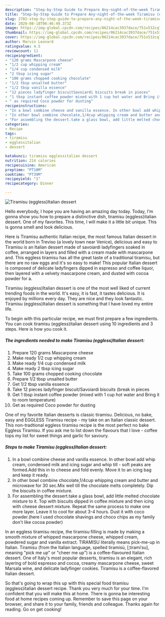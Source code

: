```yaml
---
description: "Step-by-Step Guide to Prepare Any-night-of-the-week Tiramisu (eggless)Italian dessert"
title: "Step-by-Step Guide to Prepare Any-night-of-the-week Tiramisu (eggless)Italian dessert"
slug: 2702-step-by-step-guide-to-prepare-any-night-of-the-week-tiramisu-egglessitalian-dessert
date: 2020-08-18T06:46:49.373Z
image: https://img-global.cpcdn.com/recipes/06214cac3937dace/751x532cq70/tiramisu-egglessitalian-dessert-recipe-main-photo.jpg
thumbnail: https://img-global.cpcdn.com/recipes/06214cac3937dace/751x532cq70/tiramisu-egglessitalian-dessert-recipe-main-photo.jpg
cover: https://img-global.cpcdn.com/recipes/06214cac3937dace/751x532cq70/tiramisu-egglessitalian-dessert-recipe-main-photo.jpg
author: Marvin Leonard
ratingvalue: 4.5
reviewcount: 11
recipeingredient:
- "120 grams Mascarpone cheese"
- "1/2 cup whipping cream"
- "1/4 cup condensed milk"
- "2 tbsp icing sugar"
- "100 grams chopped cooking chocolate"
- "1/2 tbsp unsalted butter"
- "1/2 tbsp vanilla essence"
- "12 pieces ladyfinger biscuitSavoiardi biscuits break in pieces"
- "1 tbsp instant coffee powder mixed with 1 cup hot water and Bring it to room temperature"
- " as required Coco powder for dusting"
recipeinstructions:
- "In a bowl combine cheese and vanilla essence. In other bowl add whip cream, condensed milk and icing sugar and whip till  soft peaks are formed.Add this in to cheese and fold evenly. Move it to an icing bag and keep it ready."
- "In other bowl combine chocolate,1/4cup whipping cream and butter and microwave for 30 sec.Mix well till the chocolate melts completely. Dip the biscuits in coffee mixture."
- "For assembling the dessert.take a glass bowl, add little melted chocolate mixture to it. Top with biscuits dipped in coffee mixture and then icing with cheese dessert mixture. Repeat the same process to make one more layer. Leave it to cool for about 3-4 hours. Dust it with coco powder.(here I used chocolate shavings and choco chips as my family don&#39;t like cocoa powder)"
categories:
- Recipe
tags:
- tiramisu
- egglessitalian
- dessert

katakunci: tiramisu egglessitalian dessert 
nutrition: 214 calories
recipecuisine: American
preptime: "PT10M"
cooktime: "PT39M"
recipeyield: "1"
recipecategory: Dinner

---
```



![Tiramisu (eggless)Italian dessert](https://img-global.cpcdn.com/recipes/06214cac3937dace/751x532cq70/tiramisu-egglessitalian-dessert-recipe-main-photo.jpg)

Hello everybody, I hope you are having an amazing day today. Today, I'm gonna show you how to prepare a distinctive dish, tiramisu (eggless)italian dessert. One of my favorites. This time, I will make it a little bit unique. This is gonna smell and look delicious.

Here is Tiramisu authentic Italian recipe, the most famous Italian dessert in the world born in Treviso (a lovely town near Venice), delicious and easy to Tiramisu is an Italian dessert made of savoiardi ladyfingers soaked in coffee, arranged in layers and filled with a cream made with mascarpone and. This eggless tiramisu has all the great taste of a traditional tiramisu, but there are no raw eggs and it&#39;s so easy to make! This popular Italian dessert is composed of delicate ladyfingers dipped in espresso and coffee liquor, then layered with a velvety mascarpone cream, and dusted with cocoa powder for a.

Tiramisu (eggless)Italian dessert is one of the most well liked of current trending foods in the world. It's easy, it is fast, it tastes delicious. It is enjoyed by millions every day. They are nice and they look fantastic. Tiramisu (eggless)Italian dessert is something that I have loved my entire life.


To begin with this particular recipe, we must first prepare a few ingredients. You can cook tiramisu (eggless)italian dessert using 10 ingredients and 3 steps. Here is how you cook it.

<!--inarticleads1-->

##### The ingredients needed to make Tiramisu (eggless)Italian dessert:

1. Prepare 120 grams Mascarpone cheese
1. Make ready 1/2 cup whipping cream
1. Make ready 1/4 cup condensed milk
1. Make ready 2 tbsp icing sugar
1. Take 100 grams chopped cooking chocolate
1. Prepare 1/2 tbsp unsalted butter
1. Get 1/2 tbsp vanilla essence
1. Take 12 pieces ladyfinger biscuit/Savoiardi biscuits (break in pieces
1. Get 1 tbsp instant coffee powder (mixed with 1 cup hot water and Bring it to room temperature)
1. Get  as required Coco powder for dusting


One of my favorite Italian desserts is classic tiramisu. Delicious, no bake, easy and EGGLESS Tiramisu recipe - my take on an Italian classic dessert. This non-tradtional eggless tiramisu recipe is the most perfect no bake Eggless Tiramisu. If you ask me to list down the flavours that I love - coffee tops my list for sweet things and garlic for savoury. 

<!--inarticleads2-->

##### Steps to make Tiramisu (eggless)Italian dessert:

1. In a bowl combine cheese and vanilla essence. In other bowl add whip cream, condensed milk and icing sugar and whip till  - soft peaks are formed.Add this in to cheese and fold evenly. Move it to an icing bag and keep it ready.
1. In other bowl combine chocolate,1/4cup whipping cream and butter and microwave for 30 sec.Mix well till the chocolate melts completely. Dip the biscuits in coffee mixture.
1. For assembling the dessert.take a glass bowl, add little melted chocolate mixture to it. Top with biscuits dipped in coffee mixture and then icing with cheese dessert mixture. Repeat the same process to make one more layer. Leave it to cool for about 3-4 hours. Dust it with coco powder.(here I used chocolate shavings and choco chips as my family don&#39;t like cocoa powder)


In an eggless tiramisu recipe, the tiramisu filling is made by making a smooth mixture of whipped mascarpone cheese, whipped cream, powdered sugar and vanilla extract. TIRAMISU literally means pick-me-up in Italian. Tiramisu (from the Italian language, spelled tiramisù, [ˌtiramiˈsu], meaning &#34;pick me up&#34; or &#34;cheer me up&#34;) is a coffee-flavoured Italian dessert. One of Italy&#39;s most popular desserts, tiramisu is an elegant, rich layering of bold espresso and cocoa, creamy mascarpone cheese, sweet Marsala wine, and delicate ladyfinger cookies. Tiramisu is a coffee-flavored Italian dessert. 

So that's going to wrap this up with this special food tiramisu (eggless)italian dessert recipe. Thank you very much for your time. I'm confident that you will make this at home. There is gonna be interesting food at home recipes coming up. Remember to save this page on your browser, and share it to your family, friends and colleague. Thanks again for reading. Go on get cooking!
